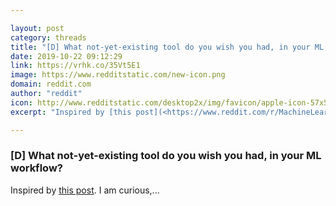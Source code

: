 ```yaml
---

layout: post
category: threads
title: "[D] What not-yet-existing tool do you wish you had, in your ML workflow?"
date: 2019-10-22 09:12:29
link: https://vrhk.co/35Vt5E1
image: https://www.redditstatic.com/new-icon.png
domain: reddit.com
author: "reddit"
icon: http://www.redditstatic.com/desktop2x/img/favicon/apple-icon-57x57.png
excerpt: "Inspired by [this post](<https://www.reddit.com/r/MachineLearning/comments/bx3pfe/d_when_asked_what_notyetexisting_tool_they_wish/>). I am curious,..."

---
```


### [D] What not-yet-existing tool do you wish you had, in your ML workflow?

Inspired by [this post](<https://www.reddit.com/r/MachineLearning/comments/bx3pfe/d_when_asked_what_notyetexisting_tool_they_wish/>). I am curious,...